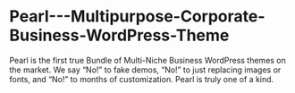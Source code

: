 # Pearl---Multipurpose-Corporate-Business-WordPress-Theme
Pearl is the first true Bundle of Multi-Niche Business WordPress themes on the market. We say “No!” to fake demos, “No!” to just replacing images or fonts, and “No!” to months of customization. Pearl is truly one of a kind. 
